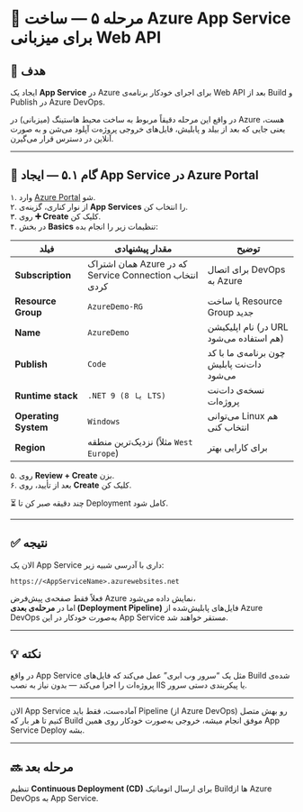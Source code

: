 # 🚀 مرحله ۵ — ساخت Azure App Service برای میزبانی Web API

## 🎯 هدف
ایجاد یک **App Service** در Azure برای اجرای خودکار برنامه‌ی Web API بعد از Build و Publish در Azure DevOps.

در واقع این مرحله دقیقاً مربوط به ساخت محیط هاستینگ (میزبانی) در Azure هست، یعنی جایی که بعد از بیلد و پابلیش، فایل‌های خروجی پروژه‌ت آپلود می‌شن و به صورت آنلاین در دسترس قرار می‌گیرن.

---

## 🧩 گام ۵.۱ — ایجاد App Service در Azure Portal

۱. وارد [Azure Portal](https://portal.azure.com) شو.  
۲. از نوار کناری، گزینه‌ی **App Services** را انتخاب کن.  
۳. روی **➕ Create** کلیک کن.  
۴. در بخش **Basics** تنظیمات زیر را انجام بده:

| فیلد | مقدار پیشنهادی | توضیح |
|------|----------------|-------|
| **Subscription** | همان اشتراک Azure که در Service Connection انتخاب کردی | برای اتصال DevOps به Azure |
| **Resource Group** | `AzureDemo-RG` | یا ساخت Resource Group جدید |
| **Name** | `AzureDemo` | نام اپلیکیشن (در URL هم استفاده می‌شود) |
| **Publish** | `Code` | چون برنامه‌ی ما با کد دات‌نت پابلیش می‌شود |
| **Runtime stack** | `.NET 9 (یا 8 LTS)` | نسخه‌ی دات‌نت پروژه‌ات |
| **Operating System** | `Windows` | می‌توانی Linux هم انتخاب کنی |
| **Region** | نزدیک‌ترین منطقه (مثلاً `West Europe`) | برای کارایی بهتر |

۵. روی **Review + Create** بزن.  
۶. بعد از تأیید، روی **Create** کلیک کن.  

⏳ چند دقیقه صبر کن تا Deployment کامل شود.  

---

## ✅ نتیجه

الان یک App Service داری با آدرسی شبیه زیر:

```
https://<AppServiceName>.azurewebsites.net
```

فعلاً فقط صفحه‌ی پیش‌فرض Azure نمایش داده می‌شود،  
اما در **مرحله‌ی بعدی (Deployment Pipeline)** فایل‌های پابلیش‌شده از Azure DevOps به‌صورت خودکار در این App Service مستقر خواهند شد.

---

## 💡 نکته
در واقع App Service مثل یک “سرور وب ابری” عمل می‌کند که فایل‌های Build شده‌ی پروژه‌ات را اجرا می‌کند — بدون نیاز به نصب IIS یا پیکربندی دستی سرور.

---

الان App Service آماده‌ست، فقط باید Pipeline (از Azure DevOps) رو بهش متصل کنیم تا هر بار که Build موفق انجام میشه، خروجی به‌صورت خودکار روی همین App Service Deploy بشه.

---

## 🔜 مرحله بعد
تنظیم **Continuous Deployment (CD)** برای ارسال اتوماتیک Buildها از Azure DevOps به App Service.
